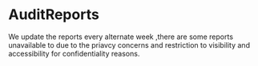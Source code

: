 # AuditReports
We update the reports every alternate week ,there are some reports unavailable to due to the priavcy concerns and restriction to visibility and accessibility for confidentiality reasons.
